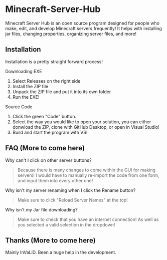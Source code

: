 # Minecraft-Server-Hub


Minecraft Server Hub is an open source program designed for people who make, edit, and develop Minecraft servers frequently! It helps with installing jar files, changing
properties, organizing server files, and more!






## Installation
Installation is a pretty straight forward process!

Downloading EXE
1. Select Releases on the right side
2. Install the ZIP file
3. Unpack the ZIP file and put it into its own folder
4. Run the EXE!

Source Code
1. Click the green "Code" button.
2. Select the way you would like to open your solution, you can either donwload the ZIP, clone with GitHub Desktop, or open in Visual Studio!
3. Build and start the program with VS!


## FAQ (More to come here)

 Why can't I click on other server buttons?
> Because there is many changes to come within the GUI for making servers! I would have to manually re-import the code from one form, and input them into every other one!

Why isn't my server renaming when I click the Rename button?
> Make sure to click "Reload Server Names" at the top!

Why isn't my Jar file downloading?
> Make sure to check that you have an internet connection! As well as you selected a valid selection in the dropdown!



## Thanks (More to come here)

Mainly InVaLiD. Been a huge help in the development.
